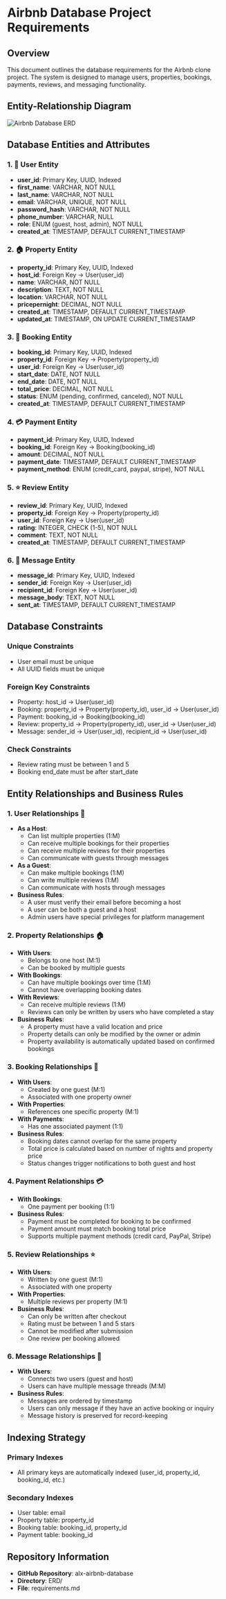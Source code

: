 # Airbnb Database Project Requirements

## Overview
This document outlines the database requirements for the Airbnb clone project. The system is designed to manage users, properties, bookings, payments, reviews, and messaging functionality.

## Entity-Relationship Diagram
![Airbnb Database ERD](ed.png)

## Database Entities and Attributes

### 1. 👤 User Entity
- **user_id**: Primary Key, UUID, Indexed
- **first_name**: VARCHAR, NOT NULL
- **last_name**: VARCHAR, NOT NULL
- **email**: VARCHAR, UNIQUE, NOT NULL
- **password_hash**: VARCHAR, NOT NULL
- **phone_number**: VARCHAR, NULL
- **role**: ENUM (guest, host, admin), NOT NULL
- **created_at**: TIMESTAMP, DEFAULT CURRENT_TIMESTAMP

### 2. 🏠 Property Entity
- **property_id**: Primary Key, UUID, Indexed
- **host_id**: Foreign Key → User(user_id)
- **name**: VARCHAR, NOT NULL
- **description**: TEXT, NOT NULL
- **location**: VARCHAR, NOT NULL
- **pricepernight**: DECIMAL, NOT NULL
- **created_at**: TIMESTAMP, DEFAULT CURRENT_TIMESTAMP
- **updated_at**: TIMESTAMP, ON UPDATE CURRENT_TIMESTAMP

### 3. 📅 Booking Entity
- **booking_id**: Primary Key, UUID, Indexed
- **property_id**: Foreign Key → Property(property_id)
- **user_id**: Foreign Key → User(user_id)
- **start_date**: DATE, NOT NULL
- **end_date**: DATE, NOT NULL
- **total_price**: DECIMAL, NOT NULL
- **status**: ENUM (pending, confirmed, canceled), NOT NULL
- **created_at**: TIMESTAMP, DEFAULT CURRENT_TIMESTAMP

### 4. 💳 Payment Entity
- **payment_id**: Primary Key, UUID, Indexed
- **booking_id**: Foreign Key → Booking(booking_id)
- **amount**: DECIMAL, NOT NULL
- **payment_date**: TIMESTAMP, DEFAULT CURRENT_TIMESTAMP
- **payment_method**: ENUM (credit_card, paypal, stripe), NOT NULL

### 5. ⭐ Review Entity
- **review_id**: Primary Key, UUID, Indexed
- **property_id**: Foreign Key → Property(property_id)
- **user_id**: Foreign Key → User(user_id)
- **rating**: INTEGER, CHECK (1-5), NOT NULL
- **comment**: TEXT, NOT NULL
- **created_at**: TIMESTAMP, DEFAULT CURRENT_TIMESTAMP

### 6. 💬 Message Entity
- **message_id**: Primary Key, UUID, Indexed
- **sender_id**: Foreign Key → User(user_id)
- **recipient_id**: Foreign Key → User(user_id)
- **message_body**: TEXT, NOT NULL
- **sent_at**: TIMESTAMP, DEFAULT CURRENT_TIMESTAMP

## Database Constraints

### Unique Constraints
- User email must be unique
- All UUID fields must be unique

### Foreign Key Constraints
- Property: host_id → User(user_id)
- Booking: property_id → Property(property_id), user_id → User(user_id)
- Payment: booking_id → Booking(booking_id)
- Review: property_id → Property(property_id), user_id → User(user_id)
- Message: sender_id → User(user_id), recipient_id → User(user_id)

### Check Constraints
- Review rating must be between 1 and 5
- Booking end_date must be after start_date

## Entity Relationships and Business Rules

### 1. User Relationships 👤
- **As a Host**:
  - Can list multiple properties (1:M)
  - Can receive multiple bookings for their properties
  - Can receive multiple reviews for their properties
  - Can communicate with guests through messages
- **As a Guest**:
  - Can make multiple bookings (1:M)
  - Can write multiple reviews (1:M)
  - Can communicate with hosts through messages
- **Business Rules**:
  - A user must verify their email before becoming a host
  - A user can be both a guest and a host
  - Admin users have special privileges for platform management

### 2. Property Relationships 🏠
- **With Users**:
  - Belongs to one host (M:1)
  - Can be booked by multiple guests
- **With Bookings**:
  - Can have multiple bookings over time (1:M)
  - Cannot have overlapping booking dates
- **With Reviews**:
  - Can receive multiple reviews (1:M)
  - Reviews can only be written by users who have completed a stay
- **Business Rules**:
  - A property must have a valid location and price
  - Property details can only be modified by the owner or admin
  - Property availability is automatically updated based on confirmed bookings

### 3. Booking Relationships 📅
- **With Users**:
  - Created by one guest (M:1)
  - Associated with one property owner
- **With Properties**:
  - References one specific property (M:1)
- **With Payments**:
  - Has one associated payment (1:1)
- **Business Rules**:
  - Booking dates cannot overlap for the same property
  - Total price is calculated based on number of nights and property price
  - Status changes trigger notifications to both guest and host

### 4. Payment Relationships 💳
- **With Bookings**:
  - One payment per booking (1:1)
- **Business Rules**:
  - Payment must be completed for booking to be confirmed
  - Payment amount must match booking total price
  - Supports multiple payment methods (credit card, PayPal, Stripe)

### 5. Review Relationships ⭐
- **With Users**:
  - Written by one guest (M:1)
  - Associated with one property
- **With Properties**:
  - Multiple reviews per property (M:1)
- **Business Rules**:
  - Can only be written after checkout
  - Rating must be between 1 and 5 stars
  - Cannot be modified after submission
  - One review per booking allowed

### 6. Message Relationships 💬
- **With Users**:
  - Connects two users (guest and host)
  - Users can have multiple message threads (M:M)
- **Business Rules**:
  - Messages are ordered by timestamp
  - Users can only message if they have an active booking or inquiry
  - Message history is preserved for record-keeping

## Indexing Strategy
### Primary Indexes
- All primary keys are automatically indexed (user_id, property_id, booking_id, etc.)

### Secondary Indexes
- User table: email
- Property table: property_id
- Booking table: booking_id, property_id
- Payment table: booking_id

## Repository Information
- **GitHub Repository**: alx-airbnb-database
- **Directory**: ERD/
- **File**: requirements.md